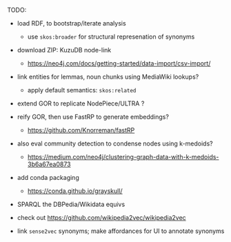 TODO:

  * load RDF, to bootstrap/iterate analysis
    - use `skos:broader` for structural represenation of synonyms

  * download ZIP: KuzuDB node-link
    - https://neo4j.com/docs/getting-started/data-import/csv-import/

  * link entities for lemmas, noun chunks using MediaWiki lookups?
    - apply default semantics: `skos:related`


  * extend GOR to replicate NodePiece/ULTRA ?

  * reify GOR, then use FastRP to generate embeddings?
    - https://github.com/Knorreman/fastRP


  * also eval community detection to condense nodes using k-medoids?
    - https://medium.com/neo4j/clustering-graph-data-with-k-medoids-3b6a67ea0873

  * add conda packaging
    - https://conda.github.io/grayskull/


  * SPARQL the DBPedia/Wikidata equivs

  * check out https://github.com/wikipedia2vec/wikipedia2vec

  * link `sense2vec` synonyms; make affordances for UI to annotate synonyms
